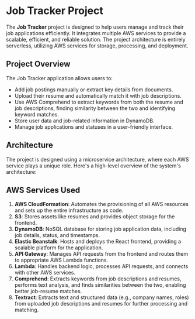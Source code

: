 # Job Tracker Project

The **Job Tracker** project is designed to help users manage and track their job applications efficiently. It integrates multiple AWS services to provide a scalable, efficient, and reliable solution. The project architecture is entirely serverless, utilizing AWS services for storage, processing, and deployment.


## Project Overview

The Job Tracker application allows users to:
- Add job postings manually or extract key details from documents.
- Upload their resume and automatically match it with job descriptions.
- Use AWS Comprehend to extract keywords from both the resume and job descriptions, finding similarity between the two and identifying keyword matches.
- Store user data and job-related information in DynamoDB.
- Manage job applications and statuses in a user-friendly interface.

## Architecture

The project is designed using a microservice architecture, where each AWS service plays a unique role. Here's a high-level overview of the system's architecture:


## AWS Services Used

1. **AWS CloudFormation**: Automates the provisioning of all AWS resources and sets up the entire infrastructure as code.
2. **S3**: Stores assets like resumes and provides object storage for the frontend.
3. **DynamoDB**: NoSQL database for storing job application data, including job details, status, and timestamps.
4. **Elastic Beanstalk**: Hosts and deploys the React frontend, providing a scalable platform for the application.
5. **API Gateway**: Manages API requests from the frontend and routes them to appropriate AWS Lambda functions.
6. **Lambda**: Handles backend logic, processes API requests, and connects with other AWS services.
7. **Comprehend**: Extracts keywords from job descriptions and resumes, performs text analysis, and finds similarities between the two, enabling better job-resume matches.
8. **Textract**: Extracts text and structured data (e.g., company names, roles) from uploaded job descriptions and resumes for further processing and matching.

